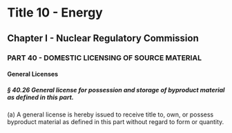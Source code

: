 
# Title 10 - Energy
## Chapter I - Nuclear Regulatory Commission
### PART 40 - DOMESTIC LICENSING OF SOURCE MATERIAL
#### General Licenses
##### § 40.26 General license for possession and storage of byproduct material as defined in this part.

(a) A general license is hereby issued to receive title to, own, or possess byproduct material as defined in this part without regard to form or quantity.
